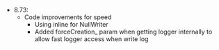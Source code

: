  * 8.73:
     - Code improvements for speed
       * Using inline for NullWriter
       * Added forceCreation_ param when getting logger internally to allow fast logger access when write log
